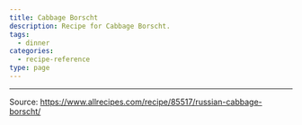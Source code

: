 ```yaml
---
title: Cabbage Borscht
description: Recipe for Cabbage Borscht.
tags:
  - dinner
categories:
  - recipe-reference
type: page
---
```


---

Source: <https://www.allrecipes.com/recipe/85517/russian-cabbage-borscht/>